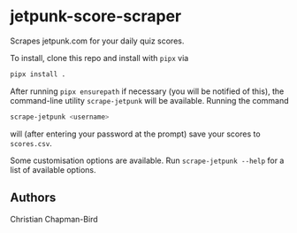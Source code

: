 # jetpunk-score-scraper

Scrapes jetpunk.com for your daily quiz scores.

To install, clone this repo and install with `pipx` via

```bash
pipx install .
```

After running `pipx ensurepath` if necessary (you will be notified of this), the command-line utility `scrape-jetpunk` will be available. Running the command

```bash
scrape-jetpunk <username>
```

will (after entering your password at the prompt) save your scores to `scores.csv`.

Some customisation options are available. Run `scrape-jetpunk --help` for a list of available options.

## Authors

Christian Chapman-Bird
